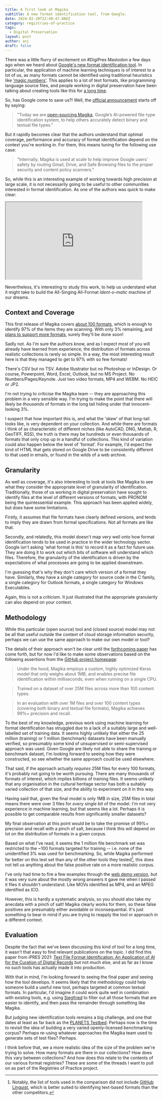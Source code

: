 ```yaml
---
title: A first look at Magika
subtitle: A new format identification tool, from Google.
date: 2024-02-20T22:49:47.886Z
category: registries-of-practice
tags:
  - Digital Preservation
layout: post
author: anj
draft: false
---
```

There was a little flurry of excitement on #DigiPres Mastodon a few days ago when we heard about [Google's new format identification tool](https://mastodon.social/@Ange/111939777883334772). In particular, the application of machine learning techniques is of interest to a lot of us, as many formats cannot be identified using traditional heuristics like ['magic numbers'](https://en.wikipedia.org/wiki/Magic_number_(programming)#In_files). This applies to a lot of text formats, like programming language source files, and people working in digital preservation have been talking about creating tools like this for [a long time](https://anjackson.net/2016/06/08/frontiers-in-format-identification/#developing-identification-techniques-for-text-formats).

So, has Google come to save us?!  Well, the [official announcement](https://opensource.googleblog.com/2024/02/magika-ai-powered-fast-and-efficient-file-type-identification.html) starts off by saying:

> "Today we are [open-sourcing Magika](https://google.github.io/magika/), Google’s AI-powered file-type identification system, to help others accurately detect binary and textual file types."

But it rapidly becomes clear that the authors understand that optimal coverage, performance and accuracy of format identification depend on the context you're working in. For them, this means tuning for the following use case:

> "Internally, Magika is used at scale to help improve Google users’ safety by routing Gmail, Drive, and Safe Browsing files to the proper security and content policy scanners."

So, while this is an interesting example of working towards high precision at large scale, it is not necessarily going to be useful to other communities interested in format identification.  As one of the authors was quick to make clear:

<iframe src="https://mastodon.social/@Ange/111943077577813361/embed" width="450" height="255" allowfullscreen="allowfullscreen" sandbox="allow-scripts allow-same-origin allow-popups allow-popups-to-escape-sandbox allow-forms"></iframe>

Nevertheless, it's interesting to study this work, to help us understand what it might take to build the All-Singing All-Format _Ident-o-matic_ machine of our dreams.

## Context and Coverage

This first release of Magika covers [about 100 formats](https://github.com/google/magika/blob/main/docs/supported-content-types-list.md), which is enough to identify 97% of the items they are scanning. With only 3% remaining, and [plans to support more formats](https://github.com/google/magika?tab=readme-ov-file#q-why-does-magika-support-only-100-content-types-and-not-many-more), surely they'll be done soon!

Sadly not.  As I'm sure the authors know, and as I expect most of you will already have learned from experience, the distribution of formats across realistic collections is rarely so simple. In a way, the most interesting result here is that they managed to get to 97% with so few formats!

There's CSV but no TSV. Adobe Illustrator but no Photoshop or InDesign. Or course, Powerpoint, Word, Excel, Outlook, but no MS Project. No Numbers/Pages/Keynote. Just two video formats, MP4 and WEBM. No HEIC or JP2. 

I'm not trying to criticise the Magika team -- they are approaching this problem in a very sensible way. I'm trying to make the point that there will likely be _thousands_ of formats in the long tail hiding under that innocent-looking 3%.

I suspect that how important this is, and what the 'skew' of that long-tail looks like, is very dependent on your collection. And while there are formats I think of as characteristic of different niches (like AutoCAD, DNG, Matlab, R, GeoTIFF, RSS), the truth is there may be hundreds or even thousands of formats that only crop up in a handful of collections. This kind of variation could also happen below the level of 'format'. For example, I'd expect the kind of HTML that gets stored on Google Drive to be consistently different to that used in emails, or found in the wilds of a web archive.

## Granularity

As well as coverage, it's also interesting to look at tools like Magika to see what they consider the appropriate level of granularity of identification.  Traditionally, those of us working in digital preservation have sought to identify files at the level of different versions of formats, with PRONOM being the quintessential example. This approach has been applied widely, but does have some limitations.

Firstly, it assumes that file formats have clearly defined versions, and tends to imply they are drawn from formal specifications. Not all formats are like that.

Secondly, and relatedly, this model doesn't map very well onto how format identification tends to be used in practice in the wider technology sector. Google isn't asking 'what format is this' to record it as a fact for future use.  They are doing it to work out which bits of software will understand which files. Therefore, the granularity of the identification is driven by the expectations of what processes are going to be applied downstream.

 I'm guessing that's why they don't care which version of a format they have. Similarly, they have a single category for source code in the C family, a single category for Outlook formats, a single category for Windows Executables.

Again, this is not a criticism. It just illustrated that the appropriate granularity can also depend on your context.

## Methodology

While this particular (open source) tool and (closed source) model may not be all that useful outside the context of cloud storage information security, perhaps we can use the same approach to make our own model or tool?

The details of their approach won't be clear until the [forthcoming paper](https://google.github.io/magika/) has come forth, but for now I'd like to make some observations based on the following assertions from the [GitHub project homepage](https://github.com/google/magika?tab=readme-ov-file#magika):

> Under the hood, Magika employs a custom, highly optimized Keras model that only weighs about 1MB, and enables precise file identification within milliseconds, even when running on a single CPU.

> Trained on a dataset of over 25M files across more than 100 content types.

> In an evaluation with over 1M files and over 100 content types (covering both binary and textual file formats), Magika achieves 99%+ precision and recall.

To the best of my knowledge, previous work using machine learning for format identification has struggled due to a lack of a suitably large and well-labelled set of training data. It seems highly unlikely that either the 25 million (training) or 1 million (benchmark) datasets have been manually verified, so presumably some kind of unsupervised or semi-supervised approach was used.  Given Google are likely not able to share the training or benchmark dataset, I'm looking forward to seeing how they were constructed, so see whether the same approach could be used elsewhere.

That said, if the approach actually _requires_ 25M files for every 100 formats, it's probably not going to be worth pursuing. There are many thousands of formats of interest, which implies billions of training files. It seems unlikely that any organisation in the cultural heritage sector has both a suitably varied collection of that size, and the ability to experiment on it in this way. 

Having said that, given the final model is only 1MB in size, 25M files in total means there were over 3 files for _every single bit_ of the model.  I'm not very experience in machine learning, but that seems like a lot. Perhaps it is possible to get comparable results from significantly smaller datasets? 

My final observation at this point would be to take the promise of 99%+ precision and recall with a pinch of salt, because I think this will depend on lot on the distribution of formats in a given corpus.

Based on what I've read, it seems the 1 million file benchmark set was restricted to the ~100 formats targeted for training -- i.e. none of the unidentified 3% was used for benchmarking. So, while Magika performed far better on this test set than any of the other tools they tested[^1], this does not tell us anything about the false positive rate on a more realistic corpus.

I've only had time to fire a few examples through the [web demo version](https://google.github.io/magika/), but it was very sure about the mostly wrong answers it gave me when I passed it files it shouldn't understand. Like MOVs identified as MP4, and an MPEG identified as ICO.

However, this is hardly a systematic analysis, so you should also take my anecdata with a pinch of salt! Magika clearly works for them, so these false positives are presumably either avoidable or inconsequential. It's just something to bear in mind if you are trying to reapply the tool or approach in a different context.

## Evaluation

Despite the fact that we've been discussing this kind of tool for a long time, it wasn't that easy to find relevant publications on the topic.  I did find this paper from iPRES 2021: [Text File Format Identification: An Application of AI for the Curation of Digital Records](https://phaidra.univie.ac.at/detail/o:1424885) but not much else, and as far as I know no such tools has actually made it into production.

With that in mind, I'm looking forward to seeing the final paper and seeing how the tool develops.  It seems likely that the methodology could help someone build a useful new tool, perhaps targeted at common textual formats.  In particular, I'd imagine it could work quite well in combination with existing tools, e.g. using [Siegfried](https://www.itforarchivists.com/siegfried) to filter out all those formats that are easier to identify, and then pass the remainder through something like Magika.

But judging new identification tools remains a big challenge, and one that dates at least as far back as the [PLANETS Testbed](https://planets-project.eu/about/#objectives).  Perhaps now is the time to revisit the idea of building a very varied openly-licensed benchmarking corpus? Perhaps re-using whatever approaches the Magika team used to generate sets of test files? Perhaps.

I think before that, we a more realistic idea of the size of the problem we're trying to solve. How many formats are there in our collections? How does this vary between collections? And how does this relate to the contents of our various format registries?  These are some of the threads I want to pull on as part of the Registries of Practice project. 

[^1]: Notably, the list of tools used in the comparison did not include [GitHub Linguist](https://github.com/github-linguist/linguist?tab=readme-ov-file#linguist), which is better suited to identifying text-based formats than the other competitors.
